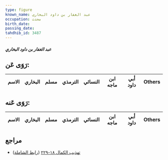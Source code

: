 ```yaml
---
type: figure
known_name: عبد الغفار بن داود البخاري
occupation: محدث
birth_date:
passing_date:
tahdhib_id: 3487
---
```

##### عبد الغفار بن داود البخاري

## رَوَى عَن:
| الاسم | البخاري | مسلم | الترمذي | النسائي | ابن ماجه | أبي داود | Others |
| ----- | ------- | ---- | ------- | ------- | -------- | -------- | ------ |
## رَوَى عَنه:
| الاسم | البخاري | مسلم | الترمذي | النسائي | ابن ماجه | أبي داود | Others |
| ----- | ------- | ---- | ------- | ------- | -------- | -------- | ------ |
## مراجع
- [تهذيب الكمال ١٨-٢٢٩](obsidian://open?vault=Tahdhib-al-Kamal&file=Figures/٣٤٨٧-عبد%20الغفار%20بن%20داود%20البخاري) ([رابط الشاملة](https://shamela.ws/book/3722/9262))